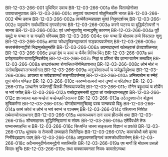 BR-12-03-266-001  	युधिष्ठिर उवाच
BR-12-03-266-001a	मोक्षः पितामहेनोक्त उपायान्नानुपायतः
BR-12-03-266-001c	तमुपायं यथान्यायं श्रोतुमिच्छामि भारत
BR-12-03-266-002  	भीष्म उवाच
BR-12-03-266-002a	त्वय्येवैतन्महाप्राज्ञ युक्तं निपुणदर्शनम्
BR-12-03-266-002c	यदुपायेन सर्वार्थान्नित्यं मृगयसेऽनघ
BR-12-03-266-003a	करणे घटस्य या बुद्धिर्घटोत्पत्तौ न सानघ
BR-12-03-266-003c	एवं धर्माभ्युपायेषु नान्यद्धर्मेषु कारणम्
BR-12-03-266-004a	पूर्वे समुद्रे यः पन्था न स गच्छति पश्चिमम्
BR-12-03-266-004c	एकः पन्था हि मोक्षस्य तन्मे विस्तरतः शृणु
BR-12-03-266-005a	क्षमया क्रोधमुच्छिन्द्यात्कामं सङ्कल्पवर्जनात्
BR-12-03-266-005c	सत्त्वसंसेवनाद्धीरो निद्रामुच्छेतुमर्हति
BR-12-03-266-006a	अप्रमादाद्भयं रक्षेच्छ्वासं क्षेत्रज्ञशीलनात्
BR-12-03-266-006c	इच्छां द्वेषं च कामं च धैर्येण विनिवर्तयेत्
BR-12-03-266-007a	भ्रमं प्रमोहमावर्तमभ्यासाद्विनिवर्तयेत्
BR-12-03-266-007c	निद्रां च प्रतिभां चैव ज्ञानाभ्यासेन तत्त्ववित्
BR-12-03-266-008a	उपद्रवांस्तथा रोगान्हितजीर्णमिताशनात्
BR-12-03-266-008c	लोभं मोहं च संतोषाद्विषयांस्तत्त्वदर्शनात्
BR-12-03-266-009a	अनुक्रोशादधर्मं च जयेद्धर्ममुपेक्षया
BR-12-03-266-009c	आयत्या च जयेदाशामर्थं सङ्गविवर्जनात्
BR-12-03-266-010a	अनित्यत्वेन च स्नेहं क्षुधं योगेन पण्डितः
BR-12-03-266-010c	कारुण्येनात्मनो मानं तृष्णां च परितोषतः
BR-12-03-266-011a	उत्थानेन जयेत्तन्द्रीं वितर्कं निश्चयाज्जयेत्
BR-12-03-266-011c	मौनेन बहुभाष्यं च शौर्येण च भयं जयेत्
BR-12-03-266-012a	यच्छेद्वाङ्मनसी बुद्ध्या तां यच्छेज्ज्ञानचक्षुषा
BR-12-03-266-012c	ज्ञानमात्मा महान्यच्छेत्तं यच्छेच्छान्तिरात्मनः
BR-12-03-266-013a	तदेतदुपशान्तेन बोद्धव्यं शुचिकर्मणा
BR-12-03-266-013c	योगदोषान्समुच्छिद्य पञ्च यान्कवयो विदुः
BR-12-03-266-014a	कामं क्रोधं च लोभं च भयं स्वप्नं च पञ्चमम्
BR-12-03-266-014c	परित्यज्य निषेवेत तथेमान्योगसाधनान्
BR-12-03-266-015a	ध्यानमध्ययनं दानं सत्यं ह्रीरार्जवं क्षमा
BR-12-03-266-015c	शौचमाहारतः शुद्धिरिन्द्रियाणां च संयमः
BR-12-03-266-016a	एतैर्विवर्धते तेजः पाप्मानमपहन्ति च
BR-12-03-266-016c	सिध्यन्ति चास्य सङ्कल्पा विज्ञानं च प्रवर्तते
BR-12-03-266-017a	धूतपापः स तेजस्वी लघ्वाहारो जितेन्द्रियः
BR-12-03-266-017c	कामक्रोधौ वशे कृत्वा निनीषेद्ब्रह्मणः पदम्
BR-12-03-266-018a	अमूढत्वमसङ्गित्वं कामक्रोधविवर्जनम्
BR-12-03-266-018c	अदैन्यमनुदीर्णत्वमनुद्वेगो व्यवस्थितिः
BR-12-03-266-019a	एष मार्गो हि मोक्षस्य प्रसन्नो विमलः शुचिः
BR-12-03-266-019c	तथा वाक्कायमनसां नियमः कामतोऽन्यथा

